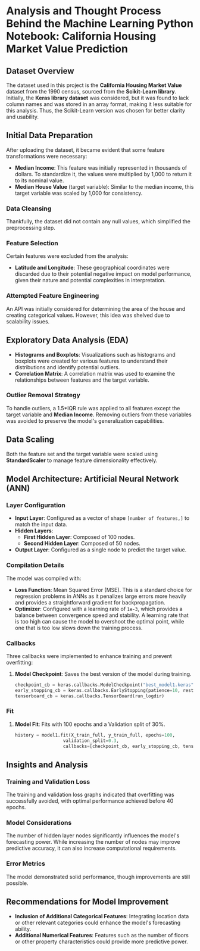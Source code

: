 # Analysis and Thought Process Behind the Machine Learning Python Notebook: California Housing Market Value Prediction

## Dataset Overview
The dataset used in this project is the **California Housing Market Value** dataset from the 1990 census, sourced from the **Scikit-Learn library**. Initially, the **Keras library dataset** was considered, but it was found to lack column names and was stored in an array format, making it less suitable for this analysis. Thus, the Scikit-Learn version was chosen for better clarity and usability.

## Initial Data Preparation
After uploading the dataset, it became evident that some feature transformations were necessary:
- **Median Income**: This feature was initially represented in thousands of dollars. To standardize it, the values were multiplied by 1,000 to return it to its nominal value.
- **Median House Value** (target variable): Similar to the median income, this target variable was scaled by 1,000 for consistency.

### Data Cleansing
Thankfully, the dataset did not contain any null values, which simplified the preprocessing step. 

### Feature Selection
Certain features were excluded from the analysis:
- **Latitude and Longitude**: These geographical coordinates were discarded due to their potential negative impact on model performance, given their nature and potential complexities in interpretation.

### Attempted Feature Engineering
An API was initially considered for determining the area of the house and creating categorical values. However, this idea was shelved due to scalability issues.

## Exploratory Data Analysis (EDA)
- **Histograms and Boxplots**: Visualizations such as histograms and boxplots were created for various features to understand their distributions and identify potential outliers.
- **Correlation Matrix**: A correlation matrix was used to examine the relationships between features and the target variable.

### Outlier Removal Strategy
To handle outliers, a 1.5*IQR rule was applied to all features except the target variable and **Median Income**. Removing outliers from these variables was avoided to preserve the model's generalization capabilities.

## Data Scaling
Both the feature set and the target variable were scaled using **StandardScaler** to manage feature dimensionality effectively.

## Model Architecture: Artificial Neural Network (ANN)
### Layer Configuration
- **Input Layer**: Configured as a vector of shape `[number of features,]` to match the input data.
- **Hidden Layers**:
  - **First Hidden Layer**: Composed of 100 nodes.
  - **Second Hidden Layer**: Composed of 50 nodes.
- **Output Layer**: Configured as a single node to predict the target value.

### Compilation Details
The model was compiled with:
- **Loss Function**: Mean Squared Error (MSE). This is a standard choice for regression problems in ANNs as it penalizes large errors more heavily and provides a straightforward gradient for backpropagation.
- **Optimizer**: Configured with a learning rate of `1e-3`, which provides a balance between convergence speed and stability. A learning rate that is too high can cause the model to overshoot the optimal point, while one that is too low slows down the training process.

### Callbacks
Three callbacks were implemented to enhance training and prevent overfitting:
1. **Model Checkpoint**: Saves the best version of the model during training.
   ```python
   checkpoint_cb = keras.callbacks.ModelCheckpoint("best_model1.keras", save_best_only=True)
   early_stopping_cb = keras.callbacks.EarlyStopping(patience=10, restore_best_weights=True)
   tensorboard_cb = keras.callbacks.TensorBoard(run_logdir)
### Fit
1. **Model Fit**: Fits with 100 epochs and a Validation split of 30%.
   ```python
   history = model1.fit(X_train_full, y_train_full, epochs=100,
                     validation_split=0.3,
                     callbacks=[checkpoint_cb, early_stopping_cb, tensorboard_cb])
## Insights and Analysis

### Training and Validation Loss
The training and validation loss graphs indicated that overfitting was successfully avoided, with optimal performance achieved before 40 epochs.

### Model Considerations
The number of hidden layer nodes significantly influences the model's forecasting power. While increasing the number of nodes may improve predictive accuracy, it can also increase computational requirements.

### Error Metrics
The model demonstrated solid performance, though improvements are still possible.

## Recommendations for Model Improvement
- **Inclusion of Additional Categorical Features**: Integrating location data or other relevant categories could enhance the model's forecasting ability.
- **Additional Numerical Features**: Features such as the number of floors or other property characteristics could provide more predictive power.



